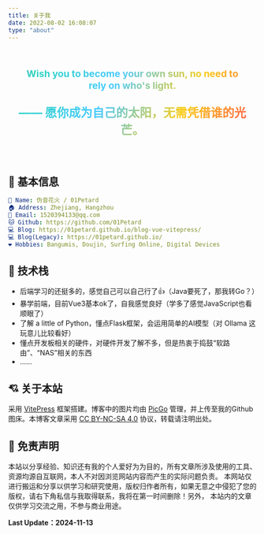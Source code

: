 ```yaml
---
title: 关于我
date: 2022-08-02 16:08:07
type: "about"
---
```



<style>
    /* 定义背景闪耀动画 */
    @keyframes shine {
      0% { background-position: 100% 50%; } /* 从右边开始 */
      100% { background-position: -100% 50%; } /* 到左边结束 */ /* 负值确保动画结束位置与起始位置视觉上一致 */
    }

    /* 闪耀背景效果，仅限该 div */
    .shiny-div {
      font-weight: bold; /* 加粗字体 */
      padding: 20px; /* 增加内边距 */
      text-align: center; /* 居中对齐 */
      /*background-image: linear-gradient(120deg, #dd206f, #ea8011, #1c7526, #2b77b5, #51259c);*/
      background-image: linear-gradient(
				120deg,
			  #bd34fe, /* 紫色 */
			  #47caff, /* 蓝色 */
			  #2dd4bf, /* 青绿 */
			  #facc15, /* 金色 */
			  #ff4d4d, /* 红色 */
			  #fa1593, /* 嫣色 */
			  #bd34fe, /* 紫色 */
			  #2dd4bf, /* 青绿 */
			  #47caff, /* 蓝色 */
			  #facc15, /* 金色 */
			  #ff4d4d, /* 红色 */
			  #fa1593 /* 嫣色 */
			);
      background-size: 300% 300%;
      -webkit-background-clip: text; /* 使用背景裁剪文字 */
      background-clip: text;
      color: transparent; /* 让文字透明显示背景 */
      animation: shine 30s infinite linear; /* 应用动画 */
      font-size: 1.2rem;
    }

    /* 单独设置中文部分的颜色 */
    .shiny-div p:nth-child(2) {
      /*color: #ff4d4d; !* 深红色 *!*/
      font-size: 1.5rem;
      font-weight: bold;
    }
  </style>

  <div class="shiny-div">
    <p>
      Wish you to become your own sun, no need to rely on who's light.
    </p>
    <p>
      —— 愿你成为自己的太阳，无需凭借谁的光芒。
    </p>
  </div>

## 👲 基本信息

```yaml
👤 Name: 伪音花火 / 01Petard
🏠 Address: Zhejiang, Hangzhou
📮 Email: 1520394133@qq.com
🐱 Github: https://github.com/01Petard
💻 Blog: https://01petard.github.io/blog-vue-vitepress/
💻 Blog(Legacy): https://01petard.github.io/
❤️ Hobbies: Bangumis, Doujin, Surfing Online, Digital Devices
```

## 🔨 技术栈

- 后端学习的还挺多的，感觉自己可以自己行了👍（Java要死了，那我转Go？）
- 暴学前端，目前Vue3基本ok了，自我感觉良好（学多了感觉JavaScript也看顺眼了）
- 了解 a little of Python，懂点Flask框架，会运用简单的AI模型（对 Ollama 这玩意儿比较看好）
- 懂点开发板相关的硬件，对硬件开发了解不多，但是热衷于捣鼓“软路由”、“NAS”相关的东西
- ……

## 💘 关于本站

采用 <a href="https://vitejs.cn/vitepress/">VitePress</a> 框架搭建。博客中的图片均由 <a href="https://github.com/Molunerfinn/PicGo">PicGo</a> 管理，并上传至我的Github图床。本博客文章采用 <a href="https://creativecommons.org/licenses/by-nc-sa/4.0/deed.zh">CC BY-NC-SA 4.0</a> 协议，转载请注明出处。

## 🙋 免责声明

本站以分享经验、知识还有我的个人爱好为为目的，所有文章所涉及使用的工具、资源均源自互联网，本人不对因浏览网站内容而产生的实际问题负责。
本网站仅进行搬运和分享以供学习和研究使用，版权归作者所有，如果无意之中侵犯了您的版权，请右下角私信与我取得联系，我将在第一时间删除！另外， 本站内的文章仅供学习交流之用，不参与商业用途。

**Last Update：2024-11-13**

